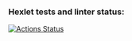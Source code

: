 ### Hexlet tests and linter status:
[![Actions Status](https://github.com/elenaserova/frontend-project-lvl1/workflows/hexlet-check/badge.svg)](https://github.com/elenaserova/frontend-project-lvl1/actions)